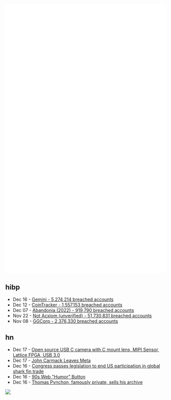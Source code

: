 ![Metrics](https://raw.githubusercontent.com/phixion/phixion/master/metrics.svg)

## hibp

<!--
for https://github.com/phixion/phixion/blob/main/.github/workflows/feeds.yml
-->
<!--START_SECTION:haveibeenpwnd-->
- Dec 16 - [Gemini - 5,274,214 breached accounts](https://haveibeenpwned.com/PwnedWebsites#Gemini)
- Dec 12 - [CoinTracker - 1,557,153 breached accounts](https://haveibeenpwned.com/PwnedWebsites#CoinTracker)
- Dec 07 - [Abandonia (2022) - 919,790 breached accounts](https://haveibeenpwned.com/PwnedWebsites#Abandonia2022)
- Nov 22 - [Not Acxiom (unverified) - 51,730,831 breached accounts](https://haveibeenpwned.com/PwnedWebsites#NotAcxiom)
- Nov 08 - [GGCorp - 2,376,330 breached accounts](https://haveibeenpwned.com/PwnedWebsites#GGCorp)
<!--END_SECTION:haveibeenpwnd-->

## hn

<!--
for https://github.com/phixion/phixion/blob/main/.github/workflows/feeds.yml
-->
<!--START_SECTION:hn-->
- Dec 17 - [Open source USB C camera with C mount lens, MIPI Sensor, Lattice FPGA, USB 3.0](https://www.circuitvalley.com/2022/06/pensource-usb-c-industrial-camera-c-mount-fpga-imx-mipi-usb-3-crosslinknx.html)
- Dec 17 - [John Carmack Leaves Meta](https://www.businessinsider.com/john-carmack-meta-consulting-cto-virtual-reality-leaving-2022-12)
- Dec 16 - [Congress passes legislation to end US participation in global shark fin trade](https://www.humanesociety.org/news/congress-passes-legislation-end-us-participation-global-shark-fin-trade)
- Dec 16 - [90s Web "Humor" Button](https://www.monkeon.co.uk/90s-web-humor-button/)
- Dec 16 - [Thomas Pynchon, famously private, sells his archive](https://www.nytimes.com/2022/12/14/arts/thomas-pynchon-huntington-archive.html)
<!--END_SECTION:hn-->

<!--
for https://yhype.me
-->
![](https://hit.yhype.me/github/profile?user_id=13013670)
